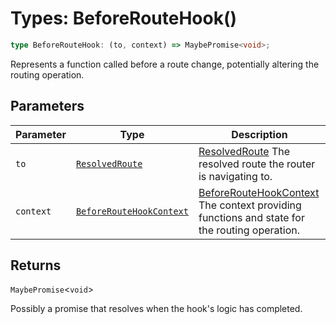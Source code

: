# Types: BeforeRouteHook()

```ts
type BeforeRouteHook: (to, context) => MaybePromise<void>;
```

Represents a function called before a route change, potentially altering the routing operation.

## Parameters

| Parameter | Type | Description |
| ------ | ------ | ------ |
| `to` | [`ResolvedRoute`](ResolvedRoute.md) | [ResolvedRoute](ResolvedRoute.md) The resolved route the router is navigating to. |
| `context` | [`BeforeRouteHookContext`](BeforeRouteHookContext.md) | [BeforeRouteHookContext](BeforeRouteHookContext.md) The context providing functions and state for the routing operation. |

## Returns

`MaybePromise`\<`void`\>

Possibly a promise that resolves when the hook's logic has completed.

